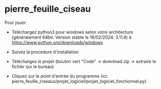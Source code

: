 # pierre_feuille_ciseau

Pour jouer:

- Téléchargez python3 pour windows selon votre architecture (généralement 64bit. Version stable le 16/02/2024: 3.11.8) à https://www.python.org/downloads/windows
  
- Suivez la procédure d'installation

- Téléchargez le projet (bouton vert "Code" -> download zip -> extraire le fichier sur le bureau)
  
- Cliquez sur le point d'entrée du programme (ici: pierre_feuille_ciseaux/projet_logiciel/projet_logiciel_fonctionnel.py)
